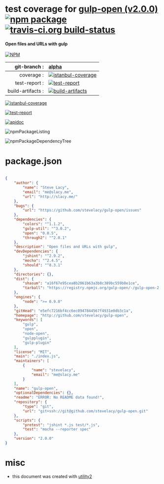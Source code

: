 # test coverage for  [gulp-open (v2.0.0)](http://github.com/stevelacy/gulp-open)  [![npm package](https://img.shields.io/npm/v/npmtest-gulp-open.svg?style=flat-square)](https://www.npmjs.org/package/npmtest-gulp-open) [![travis-ci.org build-status](https://api.travis-ci.org/npmtest/node-npmtest-gulp-open.svg)](https://travis-ci.org/npmtest/node-npmtest-gulp-open)
#### Open files and URLs with gulp

[![NPM](https://nodei.co/npm/gulp-open.png?downloads=true)](https://www.npmjs.com/package/gulp-open)

| git-branch : | [alpha](https://github.com/npmtest/node-npmtest-gulp-open/tree/alpha)|
|--:|:--|
| coverage : | [![istanbul-coverage](https://npmtest.github.io/node-npmtest-gulp-open/build/coverage.badge.svg)](https://npmtest.github.io/node-npmtest-gulp-open/build/coverage.html/index.html)|
| test-report : | [![test-report](https://npmtest.github.io/node-npmtest-gulp-open/build/test-report.badge.svg)](https://npmtest.github.io/node-npmtest-gulp-open/build/test-report.html)|
| build-artifacts : | [![build-artifacts](https://npmtest.github.io/node-npmtest-gulp-open/glyphicons_144_folder_open.png)](https://github.com/npmtest/node-npmtest-gulp-open/tree/gh-pages/build)|

[![istanbul-coverage](https://npmtest.github.io/node-npmtest-gulp-open/build/screenCapture.buildCustomOrg.browser.coverage.html.png)](https://npmtest.github.io/node-npmtest-gulp-open/build/coverage.html/index.html)

[![test-report](https://npmtest.github.io/node-npmtest-gulp-open/build/screenCapture.buildCustomOrg.browser.%252Fhome%252Ftravis%252Fbuild%252Fnpmtest%252Fnode-npmtest-gulp-open%252Ftmp%252Fbuild%252Ftest-report.html.png)](https://npmtest.github.io/node-npmtest-gulp-open/build/test-report.html)

[![apidoc](https://npmdoc.github.io/node-npmdoc-gulp-open/build/screenCapture.buildApidoc.browser.%252Fhome%252Ftravis%252Fbuild%252Fnpmdoc%252Fnode-npmdoc-gulp-open%252Ftmp%252Fbuild%252Fapidoc.html.png)](https://npmdoc.github.io/node-npmdoc-gulp-open/build/apidoc.html)

![npmPackageListing](https://npmtest.github.io/node-npmtest-gulp-open/build/screenCapture.npmPackageListing.svg)

![npmPackageDependencyTree](https://npmtest.github.io/node-npmtest-gulp-open/build/screenCapture.npmPackageDependencyTree.svg)



# package.json

```json

{
    "author": {
        "name": "Steve Lacy",
        "email": "me@slacy.me",
        "url": "http://slacy.me/"
    },
    "bugs": {
        "url": "https://github.com/stevelacy/gulp-open/issues"
    },
    "dependencies": {
        "colors": "^1.1.2",
        "gulp-util": "^3.0.2",
        "open": "0.0.5",
        "through2": "^2.0.1"
    },
    "description": "Open files and URLs with gulp",
    "devDependencies": {
        "jshint": "^2.9.2",
        "mocha": "^2.4.5",
        "should": "^8.3.1"
    },
    "directories": {},
    "dist": {
        "shasum": "a16f67e95cea8b2061b63a3b8c389bc559b8e1ce",
        "tarball": "https://registry.npmjs.org/gulp-open/-/gulp-open-2.0.0.tgz"
    },
    "engines": {
        "node": ">= 0.9.0"
    },
    "gitHead": "e5efc7216bf4cc6ec0947844567f4931e0db3c1a",
    "homepage": "http://github.com/stevelacy/gulp-open",
    "keywords": [
        "gulp",
        "open",
        "node-open",
        "gulpplugin",
        "gulp-plugin"
    ],
    "license": "MIT",
    "main": "./index.js",
    "maintainers": [
        {
            "name": "stevelacy",
            "email": "me@slacy.me"
        }
    ],
    "name": "gulp-open",
    "optionalDependencies": {},
    "readme": "ERROR: No README data found!",
    "repository": {
        "type": "git",
        "url": "git+ssh://git@github.com/stevelacy/gulp-open.git"
    },
    "scripts": {
        "pretest": "jshint *.js test/*.js",
        "test": "mocha --reporter spec"
    },
    "version": "2.0.0"
}
```



# misc
- this document was created with [utility2](https://github.com/kaizhu256/node-utility2)
